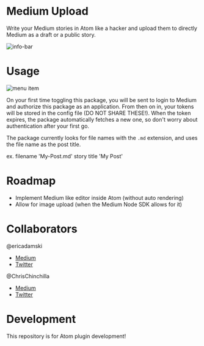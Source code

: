# Medium Upload

Write your Medium stories in Atom like a hacker and upload them to directly Medium as a draft or a public story.

![info-bar](https://raw.githubusercontent.com/ericadamski/atom-medium-upload/master/assets/info-bar.png)

# Usage

![menu item](https://raw.githubusercontent.com/ericadamski/atom-medium-upload/master/assets/menu-item.png)

On your first time toggling this package, you will be sent to login to Medium and authorize this package as an application. From then on in, your tokens will be stored in the config file (DO NOT SHARE THESE!). When the token expires, the package automatically fetches a new one, so don't worry about authentication after your first go.

The package currently looks for file names with the `.md` extension, and uses the file name as the post title.

ex. filename 'My-Post.md' story title 'My Post'

# Roadmap

- Implement Medium like editor inside Atom (without auto rendering)
- Allow for image upload (when the Medium Node SDK allows for it)

# Collaborators

@ericadamski
- [Medium](https://medium.com/@ericadamski)
- [Twitter](https://twitter.com/zealigan)

@ChrisChinchilla
- [Medium](https://medium.com/@ChrisChinchilla)
- [Twitter](https://twitter.com/ChrisChinch)

# Development

This repository is for Atom plugin development!
